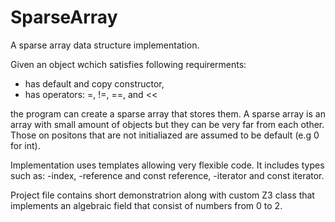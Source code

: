 # SparseArray
A sparse array data structure implementation.

Given an object wchich satisfies following requirerments:
- has default and copy constructor,
- has operators: =, !=, ==, and <<

the program can create a sparse array that stores them.
A sparse array is an array with small amount of objects but they can be very far from each other.
Those on positons that are not initialiazed are assumed to be default (e.g 0 for int).

Implementation uses templates allowing very flexible code. It includes types such as:
-index,
-reference and const reference,
-iterator and const iterator.

Project file contains short demonstratrion along with custom Z3 class that implements an algebraic field that consist of numbers from 0 to 2.

